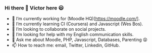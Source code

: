 ### Hi there 👋 Víctor here :smiley:

- 🔭 I’m currently working for (Moodle HQ)[https://moodle.com/].
- 🌱 I’m currently learning CI (Coursera) and Javascript (Wes Bos).
- 👯 I’m looking to collaborate on social projects.
- 🤔 I’m looking for help with my English communication skills.
- 💬 Ask me about Moodle, PHP, Javascript, Databases, Parenting :stuck_out_tongue_closed_eyes:
- 📫 How to reach me: email, Twitter, Linkedin, GitHub.
